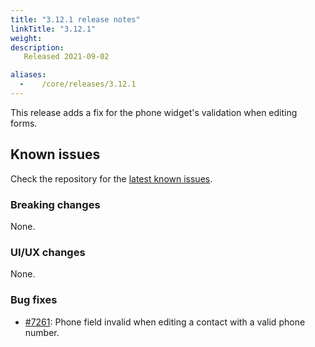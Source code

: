 ```yaml
---
title: "3.12.1 release notes"
linkTitle: "3.12.1"
weight:
description: 
   Released 2021-09-02

aliases:
  -    /core/releases/3.12.1
---
```


This release adds a fix for the phone widget's validation when editing forms.

## Known issues

Check the repository for the [latest known issues](https://github.com/medic/cht-core/issues?q=is%3Aissue+label%3A%22Affects%3A+3.12.1%22).

### Breaking changes

None.

### UI/UX changes

None.

### Bug fixes

- [#7261](https://github.com/medic/cht-core/issues/7261): Phone field invalid when editing a contact with a valid phone number.
